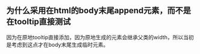 ## 为什么采用在html的body末尾append元素，而不是在tooltip直接测试

因为在原地tooltip直接添加，因为原地生成的元素会继承父类的width，所以当初是考虑到这点才在body末尾生成临时元素。
